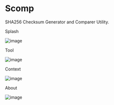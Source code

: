 # Scomp
SHA256 Checksum Generator and Comparer Utility.

Splash

![image](https://github.com/BurlyVik/Scomp/assets/161164589/a8f4aacb-450d-439d-ac7a-a3dff216b023)

Tool

![image](https://github.com/BurlyVik/Scomp/assets/161164589/9b856374-7098-4aa3-8fa8-8be3ddf5f9da)

Context

![image](https://github.com/BurlyVik/Scomp/assets/161164589/29b5f5cd-d08b-4390-838e-e5e93f58c3fe)

About

![image](https://github.com/BurlyVik/Scomp/assets/161164589/281d8c8e-0d91-418f-b116-c2d3c99bf9d2)

